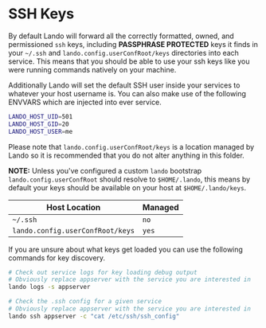 SSH Keys
========

By default Lando will forward all the correctly formatted, owned, and permissioned `ssh` keys, including **PASSPHRASE PROTECTED** keys it finds in your `~/.ssh` and `lando.config.userConfRoot/keys` directories into each service. This means that you should be able to use your ssh keys like you were running commands natively on your machine.

Additionally Lando will set the default SSH user inside your services to whatever your host username is. You can also make use of the following ENVVARS which are injected into ever service.

```bash
LANDO_HOST_UID=501
LANDO_HOST_GID=20
LANDO_HOST_USER=me
```

Please note that `lando.config.userConfRoot/keys` is a location managed by Lando so it is recommended that you do not alter anything in this folder.

**NOTE:** Unless you've configured a custom `lando` bootstrap `lando.config.userConfRoot` should resolve to `$HOME/.lando`, this means by default your keys should be available on your host at `$HOME/.lando/keys`.

| Host Location | Managed |
| -- | -- |
| `~/.ssh` | `no` |
| `lando.config.userConfRoot/keys` | `yes` |

If you are unsure about what keys get loaded you can use the following commands for key discovery.

```bash
# Check out service logs for key loading debug output
# Obviously replace appserver with the service you are interested in
lando logs -s appserver

# Check the .ssh config for a given service
# Obviously replace appserver with the service you are interested in
lando ssh appserver -c "cat /etc/ssh/ssh_config"
```
